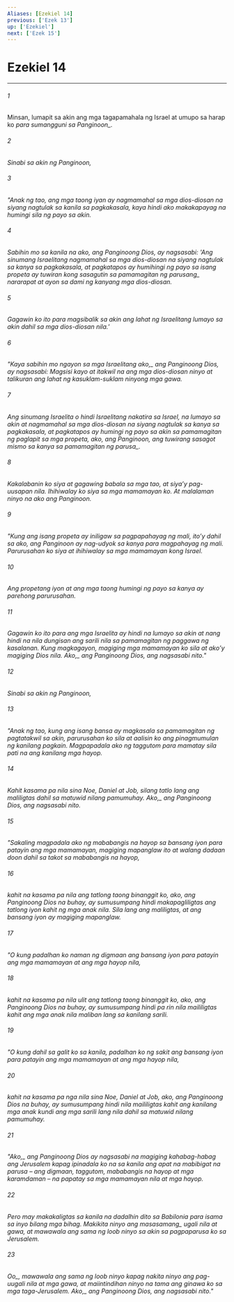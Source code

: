 ```yaml
---
Aliases: [Ezekiel 14]
previous: ['Ezek 13']
up: ['Ezekiel']
next: ['Ezek 15']
---
```

# Ezekiel 14

***






















###### 1 










Minsan, lumapit sa akin ang mga tagapamahala ng Israel at umupo sa harap ko <i class="trans-change">para sumangguni sa Panginoon_. 





















###### 2 










Sinabi sa akin ng Panginoon, 





















###### 3 










"Anak ng tao, ang mga taong iyan ay nagmamahal sa mga dios-diosan na siyang nagtulak sa kanila sa pagkakasala, kaya hindi ako makakapayag na humingi sila ng payo sa akin. 





















###### 4 










Sabihin mo sa kanila na ako, ang Panginoong Dios, ay nagsasabi: 'Ang sinumang Israelitang nagmamahal sa mga dios-diosan na siyang nagtulak sa kanya sa pagkakasala, at pagkatapos ay humihingi ng payo sa isang propeta ay tuwiran kong sasagutin sa <i class="trans-change">pamamagitan ng parusang_ nararapat at ayon sa dami ng kanyang mga dios-diosan. 





















###### 5 










Gagawin ko ito para magsibalik sa akin ang lahat ng Israelitang lumayo sa akin dahil sa mga dios-diosan nila.' 





















###### 6 










"Kaya sabihin mo ngayon sa mga Israelitang <i class="trans-change">ako,_ ang Panginoong Dios, ay nagsasabi: Magsisi kayo at itakwil na ang mga dios-diosan ninyo at talikuran ang lahat ng kasuklam-suklam ninyong mga gawa. 





















###### 7 










Ang sinumang Israelita o hindi Israelitang nakatira sa Israel, na lumayo sa akin at nagmamahal sa mga dios-diosan na siyang nagtulak sa kanya sa pagkakasala, at pagkatapos ay humingi ng payo sa akin sa pamamagitan ng paglapit sa mga propeta, ako, ang Panginoon, ang tuwirang sasagot mismo sa kanya <i class="trans-change">sa pamamagitan ng parusa_. 





















###### 8 










Kakalabanin ko siya at gagawing babala sa mga tao, at siyaʼy pag-uusapan nila. Ihihiwalay ko siya sa mga mamamayan ko. At malalaman ninyo na ako ang Panginoon. 





















###### 9 










"Kung ang isang propeta ay iniligaw sa pagpapahayag ng mali, itoʼy dahil sa ako, ang Panginoon ay nag-udyok sa kanya para magpahayag ng mali. Parurusahan ko siya at ihihiwalay sa mga mamamayan kong Israel. 





















###### 10 










Ang propetang iyon at ang mga taong humingi ng payo sa kanya ay parehong parurusahan. 





















###### 11 










Gagawin ko ito para ang mga Israelita ay hindi na lumayo sa akin at nang hindi na nila dungisan ang sarili nila sa pamamagitan ng paggawa ng kasalanan. Kung magkagayon, magiging mga mamamayan ko sila at akoʼy magiging Dios nila. <i class="trans-change">Ako,_ ang Panginoong Dios, ang nagsasabi nito." 





















###### 12 










Sinabi sa akin ng Panginoon, 





















###### 13 










"Anak ng tao, kung ang isang bansa ay magkasala sa pamamagitan ng pagtatakwil sa akin, parurusahan ko sila at aalisin ko ang pinagmumulan ng kanilang pagkain. Magpapadala ako ng taggutom para mamatay sila pati na ang kanilang mga hayop. 





















###### 14 










Kahit kasama pa nila sina Noe, Daniel at Job, silang tatlo lang ang maliligtas dahil sa matuwid nilang pamumuhay. <i class="trans-change">Ako,_ ang Panginoong Dios, ang nagsasabi nito. 





















###### 15 










"Sakaling magpadala ako ng mababangis na hayop sa bansang iyon para patayin ang mga mamamayan, magiging mapanglaw ito at walang dadaan doon dahil sa takot sa mababangis na hayop, 





















###### 16 










kahit na kasama pa nila ang tatlong taong binanggit ko, ako, ang Panginoong Dios na buhay, ay sumusumpang hindi makapagliligtas ang tatlong iyon kahit ng mga anak nila. Sila lang ang maliligtas, at ang bansang iyon ay magiging mapanglaw. 





















###### 17 










"O kung padalhan ko naman ng digmaan ang bansang iyon para patayin ang mga mamamayan at ang mga hayop nila, 





















###### 18 










kahit na kasama pa nila ulit ang tatlong taong binanggit ko, ako, ang Panginoong Dios na buhay, ay sumusumpang hindi pa rin nila maililigtas kahit ang mga anak nila maliban lang sa kanilang sarili. 





















###### 19 










"O kung dahil sa galit ko sa kanila, padalhan ko ng sakit ang bansang iyon para patayin ang mga mamamayan at ang mga hayop nila, 





















###### 20 










kahit na kasama pa nga nila sina Noe, Daniel at Job, ako, ang Panginoong Dios na buhay, ay sumusumpang hindi nila maililigtas kahit ang kanilang mga anak kundi ang mga sarili lang nila dahil sa matuwid nilang pamumuhay. 





















###### 21 










"<i class="trans-change">Ako,_ ang Panginoong Dios ay nagsasabi na magiging kahabag-habag ang Jerusalem kapag ipinadala ko na sa kanila ang apat na mabibigat na parusa – ang digmaan, taggutom, mababangis na hayop at mga karamdaman – na papatay sa mga mamamayan nila at mga hayop. 





















###### 22 










Pero may makakaligtas sa kanila na dadalhin dito sa Babilonia para isama sa inyo bilang mga bihag. Makikita ninyo ang <i class="trans-change">masasamang_ ugali nila at gawa, at mawawala ang sama ng loob ninyo sa akin sa pagpaparusa ko sa Jerusalem. 





















###### 23 










<i class="trans-change">Oo_, mawawala ang sama ng loob ninyo kapag nakita ninyo ang pag-uugali nila at mga gawa, at maiintindihan ninyo na tama ang ginawa ko sa mga taga-Jerusalem. <i class="trans-change">Ako,_ ang Panginoong Dios, ang nagsasabi nito."
